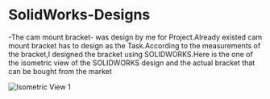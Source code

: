 # SolidWorks-Designs

-The cam mount bracket-
was design by me for Project.Already existed cam mount bracket has to design as the Task.According to the measurements of the bracket,I designed the bracket using SOLIDWORKS.Here is the one of the isometric view of the SOLIDWORKS design and the actual bracket that can be bought from the market


![Isometric View 1](https://github.com/NipunPushpakumara/SolidWorks-Designs/assets/129825942/184b43fa-dac2-49d5-a9af-29448b539626)
